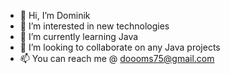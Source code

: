 - 👋 Hi, I’m Dominik
- 👀 I’m interested in new technologies
- 🌱 I’m currently learning Java
- 💞️ I’m looking to collaborate on any Java projects
- 📫 You can reach me @ doooms75@gmail.com

<!---
doms75/doms75 is a ✨ special ✨ repository because its `README.md` (this file) appears on your GitHub profile.
You can click the Preview link to take a look at your changes.
--->
